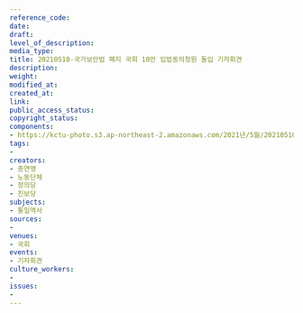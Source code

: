 ```yaml
---
reference_code: 
date: 
draft: 
level_of_description: 
media_type: 
title: 20210510-국가보안법 폐지 국회 10만 입법동의청원 돌입 기자회견
description: 
weight: 
modified_at: 
created_at: 
link: 
public_access_status: 
copyright_status: 
components:
- https://kctu-photo.s3.ap-northeast-2.amazonaws.com/2021년/5월/20210510-국가보안법+폐지+국회+10만+입법동의청원+돌입+기자회견/_R620834.jpg
tags:
- 
creators:
- 총연맹
- 노동단체
- 정의당
- 진보당
subjects:
- 통일역사
sources:
- 
venues:
- 국회
events:
- 기자회견
culture_workers:
- 
issues:
- 
---
```

